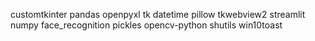 customtkinter
pandas 
openpyxl 
tk 
datetime
pillow
tkwebview2
streamlit
numpy
face_recognition
pickles
opencv-python
shutils
win10toast
